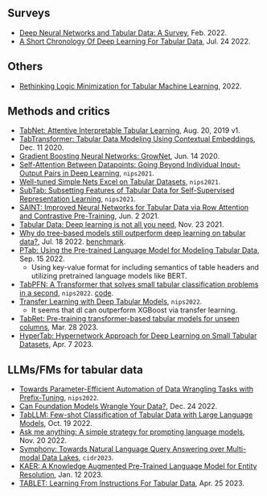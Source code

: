 
## Surveys

- [Deep Neural Networks and Tabular Data: A Survey](https://ieeexplore.ieee.org/stamp/stamp.jsp?arnumber=9998482), Feb. 2022.
- [A Short Chronology Of Deep Learning For Tabular Data](https://sebastianraschka.com/blog/2022/deep-learning-for-tabular-data.html), Jul. 24 2022.

## Others

- [Rethinking Logic Minimization for Tabular Machine Learning](https://ieeexplore.ieee.org/stamp/stamp.jsp?tp=&arnumber=9964348), 2022.

## Methods and critics

- [TabNet: Attentive Interpretable Tabular Learning](https://arxiv.org/abs/1908.07442), Aug. 20, 2019 v1.
- [TabTransformer: Tabular Data Modeling Using Contextual Embeddings](https://arxiv.org/pdf/2012.06678.pdf), Dec. 11 2020.
- [Gradient Boosting Neural Networks: GrowNet](https://arxiv.org/pdf/2002.07971.pdf), Jun. 14 2020.
- [Self-Attention Between Datapoints: Going Beyond Individual Input-Output Pairs in Deep Learning](https://proceedings.neurips.cc/paper/2021/file/f1507aba9fc82ffa7cc7373c58f8a613-Paper.pdf), `nips2021`.
- [Well-tuned Simple Nets Excel on Tabular Datasets](https://proceedings.neurips.cc/paper/2021/file/c902b497eb972281fb5b4e206db38ee6-Paper.pdf), `nips2021`.
- [SubTab: Subsetting Features of Tabular Data for Self-Supervised Representation Learning](https://proceedings.neurips.cc/paper/2021/file/9c8661befae6dbcd08304dbf4dcaf0db-Paper.pdf), `nips2021`.
- [SAINT: Improved Neural Networks for Tabular Data via Row Attention and Contrastive Pre-Training](https://arxiv.org/pdf/2106.01342.pdf), Jun. 2 2021.
- [Tabular Data: Deep learning is not all you need](https://arxiv.org/pdf/2106.03253.pdf), Nov. 23 2021.
- [Why do tree-based models still outperform deep learning on tabular data?](https://arxiv.org/pdf/2207.08815.pdf), Jul. 18 2022. [benchmark](https://github.com/LeoGrin/tabular-benchmark).
- [PTab: Using the Pre-trained Language Model for Modeling Tabular Data](https://arxiv.org/pdf/2209.08060.pdf), Sep. 15 2022.
  - Using key-value format for including semantics of table headers and utilizing pretrained language models like BERT.
- [TabPFN: A Transformer that solves small tabular classification problems in a second](https://table-representation-learning.github.io/assets/papers/tabpfn_a_transformer_that_solv.pdf), `nips2022`. [code](https://huggingface.co/spaces/TabPFN/TabPFN).
- [Transfer Learning with Deep Tabular Models](https://table-representation-learning.github.io/assets/papers/transfer_learning_with_deep_ta.pdf), `nips2022`.
  - It seems that dl can outperform XGBoost via transfer learning.
- [TabRet: Pre-training transformer-based tabular models for unseen columns](https://arxiv.org/pdf/2303.15747.pdf), Mar. 28 2023.
- [HyperTab: Hypernetwork Approach for Deep Learning on Small Tabular Datasets](https://arxiv.org/pdf/2304.03543.pdf), Apr. 7 2023.

## LLMs/FMs for tabular data

- [Towards Parameter-Efficient Automation of Data Wrangling Tasks with Prefix-Tuning](https://openreview.net/pdf?id=8kyYJs2YkFH), `nips2022`.
- [Can Foundation Models Wrangle Your Data?](https://arxiv.org/pdf/2205.09911.pdf), Dec. 24 2022.
- [TabLLM: Few-shot Classification of Tabular Data with Large Language Models](https://arxiv.org/pdf/2210.10723.pdf), Oct. 19 2022.
- [Ask me anything: A simple strategy for prompting language models](https://arxiv.org/pdf/2210.02441.pdf), Nov. 20 2022.
- [Symphony: Towards Natural Language Query Answering over Multi-modal Data Lakes](https://www2.cs.arizona.edu/~caolei/papers/SYMPHONY.pdf), `cidr2023`.
- [KAER: A Knowledge Augmented Pre-Trained Language Model for Entity Resolution](https://arxiv.org/pdf/2301.04770.pdf), Jan. 12 2023.
- [TABLET: Learning From Instructions For Tabular Data](https://arxiv.org/pdf/2304.13188.pdf), Apr. 25 2023.




